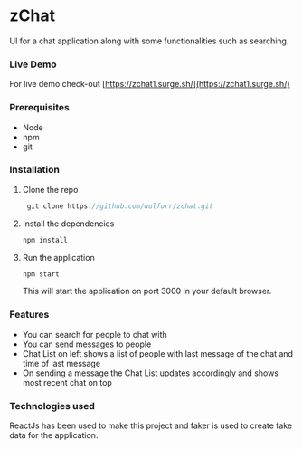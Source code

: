 # zChat

UI for a chat application along with some functionalities such as searching.

### Live Demo

For live demo check-out [https://zchat1.surge.sh/](https://zchat1.surge.sh/)

### Prerequisites

<ul>
<li>Node</li>
<li>npm</li>
<li>git</li>
</ul>

### Installation

<ol>
<li>
Clone the repo

```javascript
 git clone https://github.com/wulforr/zchat.git
```

</li>
<li>
Install the dependencies

```javascript
npm install
```

</li>
<li>
Run the application

```javascript
npm start
```

This will start the application on port 3000 in your default browser.

</li>
</ol>

### Features

- You can search for people to chat with
- You can send messages to people
- Chat List on left shows a list of people with last message of the chat and time of last message
- On sending a message the Chat List updates accordingly and shows most recent chat on top

### Technologies used

ReactJs has been used to make this project and faker is used to create fake data for the application.
